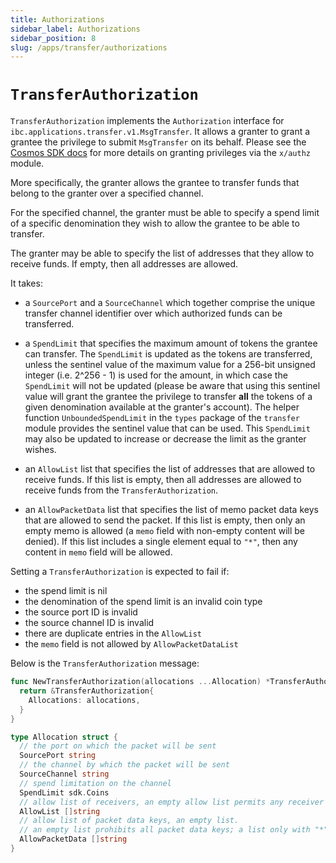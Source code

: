 ```yaml
---
title: Authorizations
sidebar_label: Authorizations
sidebar_position: 8
slug: /apps/transfer/authorizations
---
```

# `TransferAuthorization`

`TransferAuthorization` implements the `Authorization` interface for `ibc.applications.transfer.v1.MsgTransfer`. It allows a granter to grant a grantee the privilege to submit `MsgTransfer` on its behalf. Please see the [Cosmos SDK docs](https://docs.cosmos.network/v0.47/modules/authz) for more details on granting privileges via the `x/authz` module.

More specifically, the granter allows the grantee to transfer funds that belong to the granter over a specified channel.

For the specified channel, the granter must be able to specify a spend limit of a specific denomination they wish to allow the grantee to be able to transfer.

The granter may be able to specify the list of addresses that they allow to receive funds. If empty, then all addresses are allowed.

It takes:

- a `SourcePort` and a `SourceChannel` which together comprise the unique transfer channel identifier over which authorized funds can be transferred.

- a `SpendLimit` that specifies the maximum amount of tokens the grantee can transfer. The `SpendLimit` is updated as the tokens are transferred, unless the sentinel value of the maximum value for a 256-bit unsigned integer (i.e. 2^256 - 1) is used for the amount, in which case the `SpendLimit` will not be updated (please be aware that using this sentinel value will grant the grantee the privilege to transfer **all** the tokens of a given denomination available at the granter's account). The helper function `UnboundedSpendLimit` in the `types` package of the `transfer` module provides the sentinel value that can be used. This `SpendLimit` may also be updated to increase or decrease the limit as the granter wishes.

- an `AllowList` list that specifies the list of addresses that are allowed to receive funds. If this list is empty, then all addresses are allowed to receive funds from the `TransferAuthorization`.

- an `AllowPacketData` list that specifies the list of memo packet data keys that are allowed to send the packet. If this list is empty, then only an empty memo is allowed (a `memo` field with non-empty content will be denied). If this list includes a single element equal to `"*"`, then any content in `memo` field will be allowed.

Setting a `TransferAuthorization` is expected to fail if:

- the spend limit is nil
- the denomination of the spend limit is an invalid coin type
- the source port ID is invalid
- the source channel ID is invalid
- there are duplicate entries in the `AllowList`
- the `memo` field is not allowed by `AllowPacketDataList`

Below is the `TransferAuthorization` message:

```go
func NewTransferAuthorization(allocations ...Allocation) *TransferAuthorization {
  return &TransferAuthorization{
    Allocations: allocations,
  }
}

type Allocation struct {
  // the port on which the packet will be sent
  SourcePort string 
  // the channel by which the packet will be sent
  SourceChannel string 
  // spend limitation on the channel
  SpendLimit sdk.Coins  
  // allow list of receivers, an empty allow list permits any receiver address
  AllowList []string 
  // allow list of packet data keys, an empty list.
  // an empty list prohibits all packet data keys; a list only with "*" permits any packet data key
  AllowPacketData []string 
}

```
